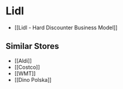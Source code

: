 # Lidl

- [[Lidl - Hard Discounter Business Model]]



## Similar Stores
- [[Aldi]]
- [[Costco]]
- [[WMT]]
- [[Dino Polska]]
